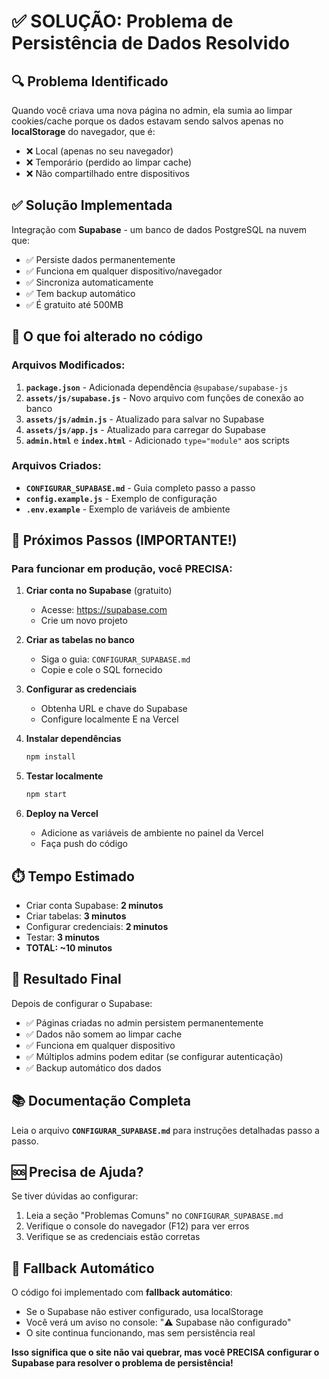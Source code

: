 # ✅ SOLUÇÃO: Problema de Persistência de Dados Resolvido

## 🔍 Problema Identificado

Quando você criava uma nova página no admin, ela sumia ao limpar cookies/cache porque os dados estavam sendo salvos apenas no **localStorage** do navegador, que é:
- ❌ Local (apenas no seu navegador)
- ❌ Temporário (perdido ao limpar cache)
- ❌ Não compartilhado entre dispositivos

## ✅ Solução Implementada

Integração com **Supabase** - um banco de dados PostgreSQL na nuvem que:
- ✅ Persiste dados permanentemente
- ✅ Funciona em qualquer dispositivo/navegador
- ✅ Sincroniza automaticamente
- ✅ Tem backup automático
- ✅ É gratuito até 500MB

## 📝 O que foi alterado no código

### Arquivos Modificados:
1. **`package.json`** - Adicionada dependência `@supabase/supabase-js`
2. **`assets/js/supabase.js`** - Novo arquivo com funções de conexão ao banco
3. **`assets/js/admin.js`** - Atualizado para salvar no Supabase
4. **`assets/js/app.js`** - Atualizado para carregar do Supabase
5. **`admin.html`** e **`index.html`** - Adicionado `type="module"` aos scripts

### Arquivos Criados:
- **`CONFIGURAR_SUPABASE.md`** - Guia completo passo a passo
- **`config.example.js`** - Exemplo de configuração
- **`.env.example`** - Exemplo de variáveis de ambiente

## 🚀 Próximos Passos (IMPORTANTE!)

### Para funcionar em produção, você PRECISA:

1. **Criar conta no Supabase** (gratuito)
   - Acesse: https://supabase.com
   - Crie um novo projeto

2. **Criar as tabelas no banco**
   - Siga o guia: `CONFIGURAR_SUPABASE.md`
   - Copie e cole o SQL fornecido

3. **Configurar as credenciais**
   - Obtenha URL e chave do Supabase
   - Configure localmente E na Vercel

4. **Instalar dependências**
   ```bash
   npm install
   ```

5. **Testar localmente**
   ```bash
   npm start
   ```

6. **Deploy na Vercel**
   - Adicione as variáveis de ambiente no painel da Vercel
   - Faça push do código

## ⏱️ Tempo Estimado

- Criar conta Supabase: **2 minutos**
- Criar tabelas: **3 minutos**
- Configurar credenciais: **2 minutos**
- Testar: **3 minutos**
- **TOTAL: ~10 minutos**

## 🎯 Resultado Final

Depois de configurar o Supabase:
- ✅ Páginas criadas no admin persistem permanentemente
- ✅ Dados não somem ao limpar cache
- ✅ Funciona em qualquer dispositivo
- ✅ Múltiplos admins podem editar (se configurar autenticação)
- ✅ Backup automático dos dados

## 📚 Documentação Completa

Leia o arquivo **`CONFIGURAR_SUPABASE.md`** para instruções detalhadas passo a passo.

## 🆘 Precisa de Ajuda?

Se tiver dúvidas ao configurar:
1. Leia a seção "Problemas Comuns" no `CONFIGURAR_SUPABASE.md`
2. Verifique o console do navegador (F12) para ver erros
3. Verifique se as credenciais estão corretas

## 🔄 Fallback Automático

O código foi implementado com **fallback automático**:
- Se o Supabase não estiver configurado, usa localStorage
- Você verá um aviso no console: "⚠️ Supabase não configurado"
- O site continua funcionando, mas sem persistência real

**Isso significa que o site não vai quebrar, mas você PRECISA configurar o Supabase para resolver o problema de persistência!**
